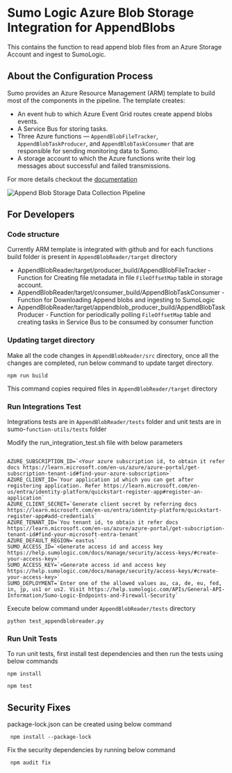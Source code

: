 # Sumo Logic Azure Blob Storage Integration for AppendBlobs
This contains the function to read append blob files from an Azure Storage Account and ingest to SumoLogic.

## About the Configuration Process
Sumo provides an Azure Resource Management (ARM) template to build most of the components in the pipeline. The template creates:

* An event hub to which Azure Event Grid routes create append blobs events.
* A Service Bus for storing tasks.
* Three Azure functions — `AppendBlobFileTracker`, `AppendBlobTaskProducer`, and `AppendBlobTaskConsumer` that are responsible for sending monitoring data to Sumo.
* A storage account to which the Azure functions write their log messages about successful and failed transmissions.

For more details checkout the [documentation](https://help.sumologic.com/Send-Data/Collect-from-Other-Data-Sources/Azure_Blob_Storage/Collect_Logs_from_Azure_AppendBlob_Storage)

![Append Blob Storage Data Collection Pipeline](https://s3.amazonaws.com/appdev-cloudformation-templates/AppendBlobReader.png)

## For Developers

### Code structure

Currently ARM template is integrated with github and for each functions build folder is present in `AppendBlobReader/target` directory

* AppendBlobReader/target/producer_build/AppendBlobFileTracker - Function for Creating file metadata in file `FileOffsetMap` table in storage account.
* AppendBlobReader/target/consumer_build/AppendBlobTaskConsumer - Function for Downloading Append blobs and ingesting to SumoLogic
* AppendBlobReader/target/appendblob_producer_build/AppendBlobTaskProducer -  Function for periodically polling `FileOffsetMap` table and creating tasks in Service Bus to be consumed by consumer function

### Updating target directory

Make all the code changes in `AppendBlobReader/src` directory, once all the changes are completed, run below command to update target directory.

`npm run build`

This command copies required files in `AppendBlobReader/target` directory

### Run Integrations Test

Integrations tests are in `AppendBlobReader/tests` folder and unit tests are in sumo-`function-utils/tests` folder

Modify the run_integration_test.sh file with below parameters
```console

AZURE_SUBSCRIPTION_ID=`<Your azure subscription id, to obtain it refer docs https://learn.microsoft.com/en-us/azure/azure-portal/get-subscription-tenant-id#find-your-azure-subscription>`
AZURE_CLIENT_ID=`Your application id which you can get after registering application. Refer https://learn.microsoft.com/en-us/entra/identity-platform/quickstart-register-app#register-an-application`
AZURE_CLIENT_SECRET=`Generate client secret by referring docs https://learn.microsoft.com/en-us/entra/identity-platform/quickstart-register-app#add-credentials`
AZURE_TENANT_ID=`You tenant id, to obtain it refer docs https://learn.microsoft.com/en-us/azure/azure-portal/get-subscription-tenant-id#find-your-microsoft-entra-tenant`
AZURE_DEFAULT_REGION=`eastus`
SUMO_ACCESS_ID=`<Generate access id and access key https://help.sumologic.com/docs/manage/security/access-keys/#create-your-access-key>`
SUMO_ACCESS_KEY=`<Generate access id and access key https://help.sumologic.com/docs/manage/security/access-keys/#create-your-access-key>`
SUMO_DEPLOYMENT=`Enter one of the allowed values au, ca, de, eu, fed, in, jp, us1 or us2. Visit https://help.sumologic.com/APIs/General-API-Information/Sumo-Logic-Endpoints-and-Firewall-Security`
```

Execute below command under `AppendBlobReader/tests` directory

`python test_appendblobreader.py`

### Run Unit Tests

To run unit tests, first install test dependencies and then run the tests using below commands

 `npm install`

 `npm test`

## Security Fixes

  package-lock.json can be created using below command

     npm install --package-lock

  Fix the security dependencies by running below command

     npm audit fix


